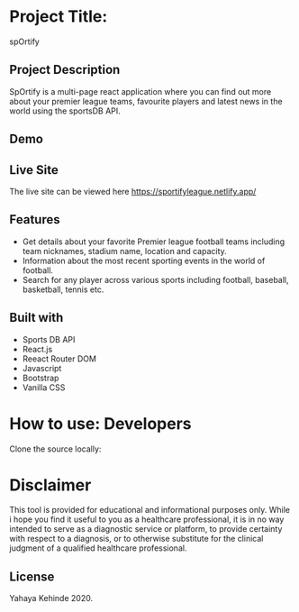 # Project Title: 
spOrtify

## Project Description
SpOrtify is a multi-page react application where you can find out more about your premier league teams, favourite players and latest news in the world using the sportsDB API.

## Demo



## Live Site
The live site can be viewed here https://sportifyleague.netlify.app/

## Features
-  Get details about your favorite Premier league football teams including team nicknames, stadium name, location and capacity. 
-  Information about the most recent sporting events in the world of football.
-  Search for any player across various sports including football, baseball, basketball, tennis etc. 


## Built with
- Sports DB API
- React.js
- Reeact Router DOM
- Javascript
- Bootstrap
- Vanilla CSS


# How to use: Developers
Clone the source locally:




# Disclaimer 
This tool is provided for educational and informational purposes only. While i hope you find it useful to you as a healthcare professional, it is in no way intended to serve as a diagnostic service or platform, to provide certainty with respect to a diagnosis, or to otherwise substitute for the clinical judgment of a qualified healthcare professional.

## License
Yahaya Kehinde 2020.
